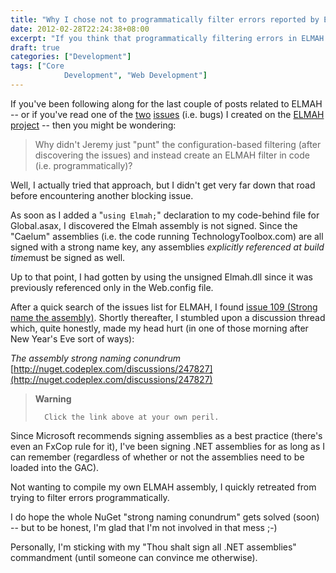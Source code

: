```yaml
---
title: "Why I chose not to programmatically filter errors reported by ELMAH"
date: 2012-02-28T22:24:38+08:00
excerpt: "If you think that programmatically filtering errors in ELMAH is as easy as specifying filters in Web.config, you might be in for a surprise."
draft: true
categories: ["Development"]
tags: ["Core 
			Development", "Web Development"]
---
```


If you've been following along for the last couple of posts related to ELMAH -- or if you've read one of the [two](http://code.google.com/p/elmah/issues/detail?id=277) [issues](http://code.google.com/p/elmah/issues/detail?id=278) (i.e. bugs) I created on the [ELMAH project](http://code.google.com/p/elmah) -- then you might be wondering:

> Why didn't Jeremy just "punt" the configuration-based filtering (after discovering
> the issues) and instead create an ELMAH filter in code (i.e. programmatically)?

Well, I actually tried that approach, but I didn't get very far down that road before encountering another blocking issue.

As soon as I added a "`using Elmah;`" declaration to my code-behind file for Global.asax, I discovered the Elmah assembly is not signed. Since the "Caelum" assemblies (i.e. the code running TechnologyToolbox.com) are all signed with a strong name key, any assemblies *explicitly referenced at build time*must be signed as well.

Up to that point, I had gotten by using the unsigned Elmah.dll since it was previously referenced only in the Web.config file.

After a quick search of the issues list for ELMAH, I found [issue 109 (Strong
name the assembly)](http://code.google.com/p/elmah/issues/detail?id=109). Shortly thereafter, I stumbled upon a discussion thread which, quite honestly, made my head hurt (in one of those morning after New Year's Eve sort of ways):

<cite>The assembly strong naming conundrum </cite>
[http://nuget.codeplex.com/discussions/247827](http://nuget.codeplex.com/discussions/247827)

> **Warning**
> 
>       Click the link above at your own peril.

Since Microsoft recommends signing assemblies as a best practice (there's even an FxCop rule for it), I've been signing .NET assemblies for as long as I can remember (regardless of whether or not the assemblies need to be loaded into the GAC).

Not wanting to compile my own ELMAH assembly, I quickly retreated from trying to filter errors programmatically.

I do hope the whole NuGet "strong naming conundrum" gets solved (soon) -- but to be honest, I'm glad that I'm not involved in that mess ;-)

Personally, I'm sticking with my "Thou shalt sign all .NET assemblies" commandment (until someone can convince me otherwise).

